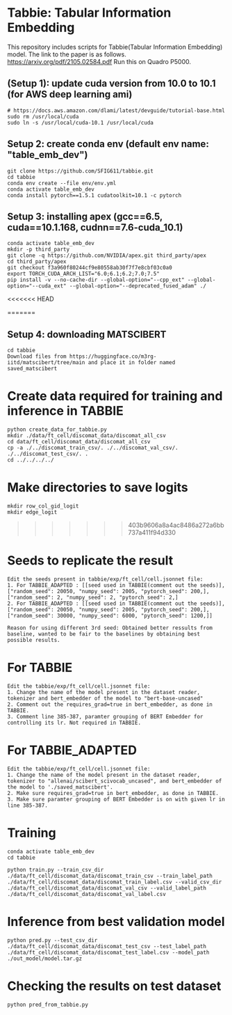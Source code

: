 # Tabbie: Tabular Information Embedding
This repository includes scripts for Tabbie(Tabular Information Embedding) model. 
The link to the paper is as follows.
https://arxiv.org/pdf/2105.02584.pdf
Run this on Quadro P5000.

## (Setup 1): update cuda version from 10.0 to 10.1 (for AWS deep learning ami)
```
# https://docs.aws.amazon.com/dlami/latest/devguide/tutorial-base.html
sudo rm /usr/local/cuda
sudo ln -s /usr/local/cuda-10.1 /usr/local/cuda
```

## Setup 2: create conda env (default env name: "table_emb_dev")
```
git clone https://github.com/SFIG611/tabbie.git
cd tabbie
conda env create --file env/env.yml
conda activate table_emb_dev
conda install pytorch==1.5.1 cudatoolkit=10.1 -c pytorch
```

## Setup 3: installing apex (gcc==6.5, cuda==10.1.168, cudnn==7.6-cuda_10.1)
```
conda activate table_emb_dev
mkdir -p third_party
git clone -q https://github.com/NVIDIA/apex.git third_party/apex
cd third_party/apex
git checkout f3a960f80244cf9e80558ab30f7f7e8cbf03c0a0
export TORCH_CUDA_ARCH_LIST="6.0;6.1;6.2;7.0;7.5"
pip install -v --no-cache-dir --global-option="--cpp_ext" --global-option="--cuda_ext" --global-option="--deprecated_fused_adam" ./
```
<<<<<<< HEAD

=======
## Setup 4: downloading MATSCIBERT
```
cd tabbie
Download files from https://huggingface.co/m3rg-iitd/matscibert/tree/main and place it in folder named saved_matscibert
```

# Create data required for training and inference in TABBIE
```
python create_data_for_tabbie.py
mkdir ./data/ft_cell/discomat_data/discomat_all_csv
cd data/ft_cell/discomat_data/discomat_all_csv
cp -a ./../discomat_train_csv/. ./../discomat_val_csv/. ./../discomat_test_csv/. .
cd ../../../../
```

# Make directories to save logits
```
mkdir row_col_gid_logit
mkdir edge_logit
```
>>>>>>> 403b9606a8a4ac8486a272a6bb737a411f94d330

# Seeds to replicate the result
```
Edit the seeds present in tabbie/exp/ft_cell/cell.jsonnet file:
1. For TABBIE_ADAPTED : [[seed used in TABBIE(comment out the seeds)], ["random_seed": 20050, "numpy_seed": 2005, "pytorch_seed": 200,], ["random_seed": 2, "numpy_seed": 2, "pytorch_seed": 2,]
2. For TABBIE_ADAPTED : [[seed used in TABBIE(comment out the seeds)], ["random_seed": 20050, "numpy_seed": 2005, "pytorch_seed": 200,], ["random_seed": 30000, "numpy_seed": 6000, "pytorch_seed": 1200,]]

Reason for using different 3rd seed: Obtained better ressults from baseline, wanted to be fair to the baselines by obtaining best possible results.
```

# For TABBIE
```
Edit the tabbie/exp/ft_cell/cell.jsonnet file:
1. Change the name of the model present in the dataset reader, tokenizer and bert_embedder of the model to "bert-base-uncased"
2. Comment out the requires_grad=true in bert_embedder, as done in TABBIE.
3. Comment line 385-387, paramter grouping of BERT Embedder for controlling its lr. Not required in TABBIE.
```

# For TABBIE_ADAPTED
```
Edit the tabbie/exp/ft_cell/cell.jsonnet file:
1. Change the name of the model present in the dataset reader, tokenizer to "allenai/scibert_scivocab_uncased", and bert_embedder of the model to './saved_matscibert'.
2. Make sure requires_grad=true in bert_embedder, as done in TABBIE.
3. Make sure paramter grouping of BERT Embedder is on with given lr in line 385-387.
```

# Training
```
conda activate table_emb_dev
cd tabbie

python train.py --train_csv_dir ./data/ft_cell/discomat_data/discomat_train_csv --train_label_path ./data/ft_cell/discomat_data/discomat_train_label.csv --valid_csv_dir ./data/ft_cell/discomat_data/discomat_val_csv --valid_label_path ./data/ft_cell/discomat_data/discomat_val_label.csv
```

# Inference from best validation model
```
python pred.py --test_csv_dir ./data/ft_cell/discomat_data/discomat_test_csv --test_label_path ./data/ft_cell/discomat_data/discomat_test_label.csv --model_path ./out_model/model.tar.gz
```
# Checking the results on test dataset
```
python pred_from_tabbie.py
```
